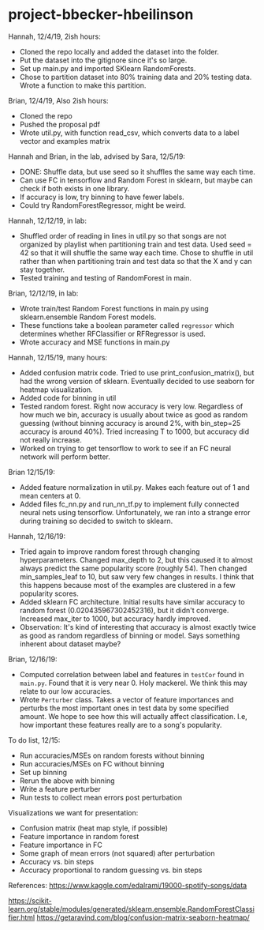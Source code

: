 # project-bbecker-hbeilinson

Hannah, 12/4/19, 2ish hours:
- Cloned the repo locally and added the dataset into the folder.
- Put the dataset into the gitignore since it's so large.
- Set up main.py and imported SKlearn RandomForests.
- Chose to partition dataset into 80% training data and 20% testing data. Wrote a function to make this partition.


Brian, 12/4/19, Also 2ish hours:
- Cloned the repo
- Pushed the proposal pdf
- Wrote util.py, with function read_csv, which converts data to a label vector and examples matrix

Hannah and Brian, in the lab, advised by Sara, 12/5/19:
- DONE: Shuffle data, but use seed so it shuffles the same way each time.
- Can use FC in tensorflow and Random Forest in sklearn, but maybe can check if both exists in one library.
- If accuracy is low, try binning to have fewer labels.
- Could try RandomForestRegressor, might be weird.

Hannah, 12/12/19, in lab:
- Shuffled order of reading in lines in util.py so that songs are not organized by playlist when partitioning train and test data. Used seed = 42 so that it will shuffle the same way each time. Chose to shuffle in util rather than when partitioning train and test data so that the X and y can stay together.
- Tested training and testing of RandomForest in main.

Brian, 12/12/19, in lab:
- Wrote train/test Random Forest functions in main.py using sklearn.ensemble Random Forest models.
- These functions take a boolean parameter called `regressor` which determines whether RFClassifier or RFRegressor is used.
- Wrote accuracy and MSE functions in main.py

Hannah, 12/15/19, many hours:
- Added confusion matrix code. Tried to use print_confusion_matrix(), but had the wrong version of sklearn. Eventually decided to use seaborn for heatmap visualization.
- Added code for binning in util
- Tested random forest. Right now accuracy is very low. Regardless of how much we bin, accuracy is usually about twice as good as random guessing (without binning accuracy is around 2%, with bin_step=25 accuracy is around 40%). Tried increasing T to 1000, but accuracy did not really increase.
- Worked on trying to get tensorflow to work to see if an FC neural network will perform better.

Brian 12/15/19:
- Added feature normalization in util.py. Makes each feature out of 1 and mean centers at 0.
- Added files fc_nn.py and run_nn_tf.py to implement fully connected neural nets using tensorflow. Unfortunately, we ran into a strange error during training so decided to switch to sklearn.

Hannah, 12/16/19:
- Tried again to improve random forest through changing hyperparameters. Changed max_depth to 2, but this caused it to almost always predict the same popularity score (roughly 54). Then changed min_samples_leaf to 10, but saw very few changes in results. I think that this happens because most of the examples are clustered in a few popularity scores.
- Added sklearn FC architecture. Initial results have similar accuracy to random forest (0.020435967302452316), but it didn't converge. Increased max_iter to 1000, but accuracy hardly improved.
- Observation: It's kind of interesting that accuracy is almost exactly twice as good as random regardless of binning or model. Says something inherent about dataset maybe?

Brian, 12/16/19:
- Computed correlation between label and features in `testCor` found in `main.py`. Found that it is very near 0. Holy mackerel. We think this may relate to our low accuracies.
- Wrote `Perturber` class. Takes a vector of feature importances and perturbs the most important ones in test data by some specified amount. We hope to see how this will actually affect classification. I.e, how important these features really are to a song's popularity.

To do list, 12/15:
- Run accuracies/MSEs on random forests without binning
- Run accuracies/MSEs on FC without binning
- Set up binning
- Rerun the above with binning
- Write a feature perturber
- Run tests to collect mean errors post perturbation

Visualizations we want for presentation:
- Confusion matrix (heat map style, if possible)
- Feature importance in random forest
- Feature importance in FC
- Some graph of mean errors (not squared) after perturbation
- Accuracy vs. bin steps
- Accuracy proportional to random guessing vs. bin steps

References:
https://www.kaggle.com/edalrami/19000-spotify-songs/data

https://scikit-learn.org/stable/modules/generated/sklearn.ensemble.RandomForestClassifier.html
https://getaravind.com/blog/confusion-matrix-seaborn-heatmap/
